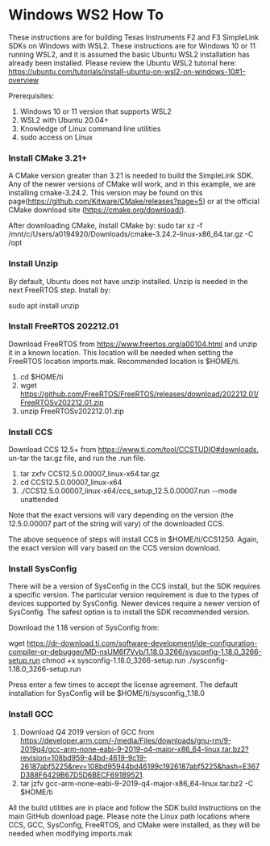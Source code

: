 # Windows WS2 How To

These instructions are for building Texas Instruments F2 and F3 SimpleLink SDKs on Windows with WSL2.  These instructions are for Windows 10 or 11 running WSL2, and it is assumed the basic Ubuntu WSL2 installation has already been installed.  Please review the Ubuntu WSL2 tutorial here: https://ubuntu.com/tutorials/install-ubuntu-on-wsl2-on-windows-10#1-overview

Prerequisites:
1.  Windows 10 or 11 version that supports WSL2
2. WSL2 with Ubuntu 20.04+
3.  Knowledge of Linux command line utilities
4.  sudo access on Linux


### Install CMake 3.21+

A CMake version greater than 3.21 is needed to build the SimpleLink SDK.  Any of the newer versions of CMake will work, and in this example, we are installing cmake-3.24.2.  This version may be found on this page(https://github.com/Kitware/CMake/releases?page=5) or at the official CMake download site (https://cmake.org/download/).

After downloading CMake, install CMake by:
sudo tar xz -f /mnt/c/Users/a0194920/Downloads/cmake-3.24.2-linux-x86_64.tar.gz -C /opt

### Install Unzip
By default, Ubuntu does not have unzip installed.  Unzip is needed in the next FreeRTOS step.  Install by:

sudo apt install unzip

### Install FreeRTOS 202212.01

Download FreeRTOS from https://www.freertos.org/a00104.html  and unzip it in a known location.  This location will be needed when setting the FreeRTOS location imports.mak.  Recommended location is $HOME/ti.

1. cd $HOME/ti
2. wget https://github.com/FreeRTOS/FreeRTOS/releases/download/202212.01/FreeRTOSv202212.01.zip
3. unzip FreeRTOSv202212.01.zip

### Install CCS

Download CCS 12.5+ from https://www.ti.com/tool/CCSTUDIO#downloads, un-tar the tar.gz file, and run the .run file.

1. tar zxfv CCS12.5.0.00007_linux-x64.tar.gz
2.  cd CCS12.5.0.00007_linux-x64
3. ./CCS12.5.0.00007_linux-x64/ccs_setup_12.5.0.00007.run  --mode unattended

Note that the exact versions will vary depending on the version (the 12.5.0.00007 part of the string will vary) of the downloaded CCS.  

The above sequence of steps will install CCS in $HOME/ti/CCS1250.  Again, the exact version will vary based on the CCS version download. 

### Install SysConfig

There will be a version of SysConfig in the CCS install, but the SDK requires a specific version.  The particular version requirement is due to the types of devices supported by SysConfig.  Newer devices require a newer version of SysConfig.  The safest option is to install the SDK recommended version.  

Download the 1.18 version of SysConfig from:

wget https://dr-download.ti.com/software-development/ide-configuration-compiler-or-debugger/MD-nsUM6f7Vvb/1.18.0.3266/sysconfig-1.18.0_3266-setup.run
chmod +x sysconfig-1.18.0_3266-setup.run
./sysconfig-1.18.0_3266-setup.run 

Press enter a few times to accept the license agreement.  The default installation for SysConfig will be $HOME/ti/sysconfig_1.18.0

### Install GCC

1. Download Q4 2019 version of GCC from https://developer.arm.com/-/media/Files/downloads/gnu-rm/9-2019q4/gcc-arm-none-eabi-9-2019-q4-major-x86_64-linux.tar.bz2?revision=108bd959-44bd-4619-9c19-26187abf5225&rev=108bd95944bd46199c1926187abf5225&hash=E367D388F6429B67D5D6BECF691B9521. 
2.  tar jzfv gcc-arm-none-eabi-9-2019-q4-major-x86_64-linux.tar.bz2 -C $HOME/ti


All the build utilities are in place and follow the SDK build instructions on the main GitHub download page.  Please note the Linux path locations where CCS, GCC, SysConfig, FreeRTOS, and CMake were installed, as they will be needed when modifying imports.mak
